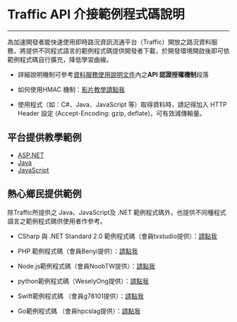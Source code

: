 # Traffic API 介接範例程式碼說明

---

為加速開發者能快速使用即時路況資訊流通平台（Traffic）開放之路況資料服務，將提供不同程式語言的範例程式碼提供開發者下載，於開發環境開啟後即可依範例程式碼自行擴充，降低學習曲線。

- 詳細說明機制可參考[資料服務使用說明文件](https://gist.github.com/ptxmotc/383118204ecf7192bdf96bc0197bb981)內之**API 認證授權機制**段落

- 如何使用HMAC 機制：[影片教學請點我](https://www.youtube.com/watch?v=m6mjfnvfeZE&feature=youtu.be)

- 使用程式（如：C#、Java、JavaScript 等）取得資料時，請記得加入 HTTP Header 設定 (Accept-Encoding: gzip, deflate)，可有效減傳輸量。

## 平台提供教學範例

- [ASP.NET](https://github.com/trafficmotc/Sample-code/tree/master/ASP.NET)
- [Java](https://github.com/trafficmotc/Sample-code/tree/master/Java)
- [JavaScript](https://github.com/trafficmotc/Sample-code/tree/master/JavaScript)

## 熱心鄉民提供範例

除Traffic所提供之 Java、JavaScript及 .NET 範例程式碼外，也提供不同種程式語言之範例程式碼供使用者作參考。

- CSharp 與 .NET Standard 2.0 範例程式碼（會員txstudio提供）：[請點我](https://github.com/txstudio/ptx-api-authorize-httpclient-sample)

- PHP 範例程式碼（會員Benyi提供）：[請點我](https://gist.github.com/banqhsia/e157a68f730785c0727481d57e5325e0)

- Node.js範例程式碼（會員NoobTW提供）：[請點我](https://github.com/trafficmotc/Sample-code/tree/master/Node.js)

- python範例程式碼（WeselyOng提供）：[請點我](https://github.com/trafficmotc/Sample-code/tree/master/Python3)

- Swift範例程式碼 （會員g78101提供）：[請點我](https://github.com/trafficmotc/Sample-code/tree/master/Swift)

- Go範例程式碼 （會員hpcslag提供）：[請點我](https://github.com/trafficmotc/Sample-code/tree/master/Golang)


